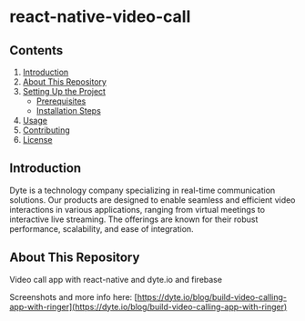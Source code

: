 # react-native-video-call

## Contents
1. [Introduction](#introduction)
2. [About This Repository](#about-this-repository)
3. [Setting Up the Project](#setting-up-the-project)
   - [Prerequisites](#prerequisites)
   - [Installation Steps](#installation-steps)
4. [Usage](#usage)
5. [Contributing](#contributing)
6. [License](#license)

## Introduction
Dyte is a technology company specializing in real-time communication solutions. Our products are designed to enable seamless and efficient video interactions in various applications, ranging from virtual meetings to interactive live streaming. The offerings are known for their robust performance, scalability, and ease of integration.

## About This Repository
Video call app with react-native and dyte.io and firebase

Screenshots and more info here: [https://dyte.io/blog/build-video-calling-app-with-ringer](https://dyte.io/blog/build-video-calling-app-with-ringer)
